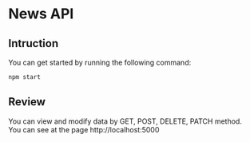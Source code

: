 # News API
## Intruction
You can get started by running the following command:
```bash
npm start
```
## Review
You can view and modify data by GET, POST, DELETE, PATCH method.
<br>
You can see at the page http://localhost:5000